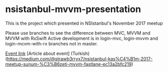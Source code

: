 # nsistanbul-mvvm-presentation
This is the project which presented in NSIstanbul's November 2017 meetup


Please use branches to see the difference between MVC, MVVM and MVVM with RxSwift
Active development is in login-mvc, login-mvvm and login-mcvm-with-rx branches not in master.

[Event link](https://www.eventbrite.com/e/nsistanbul-kasm-2017-meetup-tickets-40781780403)
[Article about event] (Turkish)(https://medium.com/@strawb3rryx7/nsistanbul-kas%C4%B1m-2017-meetup-sunum-%C3%B6zeti-mvvm-fastlane-ec13a2bfc219)
